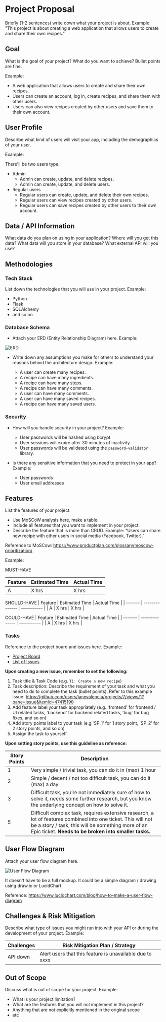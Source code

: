 # Project Proposal

Briefly (1-2 sentences) write down what your project is about. Example: "This project is about creating a web application that allows users to create and share their own recipes."

## Goal

What is the goal of your project? What do you want to achieve? Bullet points are fine.

Example: 

- A web application that allows users to create and share their own recipes. 
- Users can create an account, log in, create recipes, and share them with other users. 
- Users can also view recipes created by other users and save them to their own account.

## User Profile

Describe what kind of users will visit your app, including the demographics of your user.

Example:

There'll be two users type:
- Admin
  - Admin can create, update, and delete recipes.
  - Admin can create, update, and delete users.
- Regular users
  - Regular users can create, update, and delete their own recipes.
  - Regular users can view recipes created by other users.
  - Regular users can save recipes created by other users to their own account.

## Data / API Information

What data do you plan on using in your application? Where will you get this data? What data will you store in your database? What external API will you use?

## Methodologies

### Tech Stack

List down the technologies that you will use in your project. Example:

- Python
- Flask
- SQLAlchemy
- and so on

### Database Schema

- Attach your ERD (Entity Relationship Diagram) here. Example:

![ERD](/path/to/image.png)

- Write down any assumptions you make for others to understand your reasons behind the architecture design. Example:

  - A user can create many recipes.
  - A recipe can have many ingredients.
  - A recipe can have many steps.
  - A recipe can have many comments.
  - A user can have many comments.
  - A user can have many saved recipes.
  - A recipe can have many saved users.

### Security

- How will you handle security in your project? Example:

  - User passwords will be hashed using bcrypt.
  - User sessions will expire after 30 minutes of inactivity.
  - User passwords will be validated using the `password-validator` library.

- Is there any sensitive information that you need to protect in your app? Example:

  - User passwords
  - User email addresses

## Features

List the features of your project. 

- Use MoSCoW analysis here, make a table.
- Include all features that you want to implement in your project.
- Describe the feature that is more than CRUD. Example: "Users can share new recipe with other users in social media (Facebook, Twitter)."

Reference to MoSCow: https://www.productplan.com/glossary/moscow-prioritization/ 

Example:

MUST-HAVE

| Feature | Estimated Time | Actual Time |
| ------- | -------------- | ----------- |
| A       | X hrs          | X hrs       |

SHOULD-HAVE
| Feature | Estimated Time | Actual Time |
| ------- | -------------- | ----------- |
| A       | X hrs          | X hrs       |

COULD-HAVE
| Feature | Estimated Time | Actual Time |
| ------- | -------------- | ----------- |
| A       | X hrs          | X hrs       |

### Tasks

Reference to the project board and issues here. Example:

- [Project Board]()
- [List of Issues]()

**Upon creating a new issue, remember to set the following:**

1. Task title & Task Code (e.g. `T1: Create a new recipe`)
2. Task description: Describe the requirement of your task and what you need to do to complete the task (bullet points). Refer to this example issue: https://github.com/users/janevalencia/projects/7/views/1?pane=issue&itemId=47415190 
3. Add feature label your task appropriately (e.g. 'frontend' for frontend / UI related tasks, 'backend' for backend related tasks, 'bug' for bug fixes, and so on)
4. Add story points label to your task (e.g 'SP_1' for 1 story point, 'SP_2' for 2 story points, and so on)
5. Assign the task to yourself


**Upon setting story points, use this guideline as reference:**

| Story Points | Description                                                                                                                                                                                                              |
|--------------|--------------------------------------------------------------------------------------------------------------------------------------------------------------------------------------------------------------------------|
| 1            | Very simple / trivial task, you can do it in (max) 1 hour                                                                                                                                                                |
| 2            | Simple / decent / not too difficult task, you can do it (max) a day                                                                                                                                                      |
| 3            | Difficult task, you’re not immediately sure of how to solve it, needs some further research, but you know the underlying concept on how to solve it.                                                                     |
| 5            | Difficult complex task, requires extensive research, a lot of features combined into one ticket. This will not be a story / task, this will be something more of an Epic ticket.  **Needs to be broken into smaller tasks.** |

## User Flow Diagram

Attach your user flow diagram here. 

![User Flow Diagram](/path/to/image.png)

It doesn't have to be a full mockup. It could be a simple diagram / drawing using draw.io or LucidChart.

Reference: https://www.lucidchart.com/blog/how-to-make-a-user-flow-diagram 

## Challenges & Risk Mitigation

Describe what type of issues you might run into with your API or during the development of your project. Example:

| Challenges     | Risk Mitigation Plan / Strategy |
| -------------- | ------------------------------- |
| API down       | Alert users that this feature is unavailable due to xxxx |

## Out of Scope

Discuss what is out of scope for your project. Example:

- What is your project limitation?
- What are the features that you will not implement in this project?
- Anything that are not explicitly mentioned in the original scope
- etc 